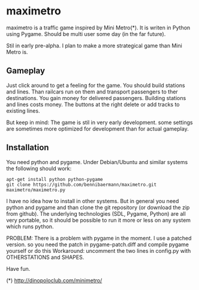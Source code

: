 maximetro
=========

maximetro is a traffic game inspired by Mini Metro(*). It is writen in Python
using Pygame. Should be multi user some day (in the far future).

Stil in early pre-alpha. I plan to make a more strategical game than Mini Metro
is.

Gameplay 
--------

Just click around to get a feeling for the game. You should build stations and lines. Than
railcars run on them and transport passengers to ther destinations. You gain
money for delivered passengers. Building stations and lines costs money.
The buttons at the right delete or add tracks to existing lines.

But keep in mind: The game is stil in very early development. some settings are sometimes more
optimized for development than for actual gameplay.

Installation 
------------

You need python and pygame. Under Debian/Ubuntu and similar systems the
following should work:

	apt-get install python python-pygame 
	git clone https://github.com/bennibaermann/maximetro.git 
	maximetro/maximetro.py 

I have no idea how to install in other systems. But in general you need
python and pygame and than clone the git repository (or download the
zip from github). The underlying technologies (SDL, Pygame, Python) are all 
very portable, so it should be possible to run it more or less on any system
which runs python.

PROBLEM: There is a problem with pygame in the moment. I use a patched
version. so you need the patch in pygame-patch.diff and compile pygame
yourself or do this Workaround: uncomment the two lines in config.py 
with OTHERSTATIONS and SHAPES.

Have fun.

(*) http://dinopoloclub.com/minimetro/
